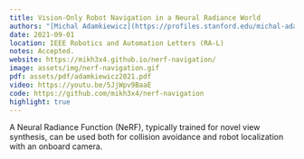 ```yaml
---
title: Vision-Only Robot Navigation in a Neural Radiance World
authors: "[Michal Adamkiewicz](https://profiles.stanford.edu/michal-adamkiewicz)\\*, [Timothy Chen](https://msl.stanford.edu/people/timchen)\\*, [Adam Caccavale](https://msl.stanford.edu/people/adamcaccavale), [Rachel Gardner](https://rachel-gardner.com/), **Preston Culbertson**, [Jeannette Bohg](https://web.stanford.edu/~bohg/), and [Mac Schwager](https://web.stanford.edu/~schwager/)"
date: 2021-09-01
location: IEEE Robotics and Automation Letters (RA-L)
notes: Accepted.
website: https://mikh3x4.github.io/nerf-navigation/
image: assets/img/nerf-navigation.gif
pdf: assets/pdf/adamkiewicz2021.pdf
video: https://youtu.be/5JjWpv9BaaE
code: https://github.com/mikh3x4/nerf-navigation
highlight: true
---
```

A Neural Radiance Function (NeRF), typically trained for novel view synthesis, can be used both for collision avoidance and robot localization with an onboard camera.

